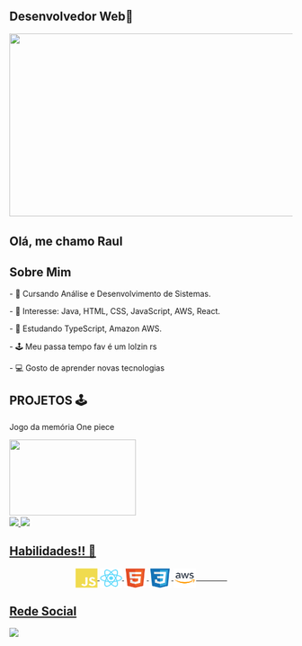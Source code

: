 ## Desenvolvedor Web🧠




<div align="center">

<img  height="325" width="600" src="https://i.pinimg.com/originals/21/11/61/21116158daaeb1459b4ec0758505e1ad.gif"/>
 
 

</div>
 
 
 
 ## Olá, me chamo Raul
 
## Sobre Mim
<div style="display: inline_block"  >  
 
<p> - 🎒 Cursando Análise e Desenvolvimento de Sistemas. </p>
<p> - 🎯 Interesse: Java, HTML, CSS, JavaScript, AWS, React. </p>
<p> - 🧠 Estudando TypeScript, Amazon AWS. </p>
<p> - 🕹️ Meu passa tempo fav é um lolzin rs </p>
<p> - 💻 Gosto de aprender novas tecnologias</p>


 ## PROJETOS 🕹️
<div>
 <p>Jogo da memória One piece</p>
<a href="https://raulglost.github.io/Projetos/ " target="_blank"> <img aling="center" height="135" width="225" src="https://imgsrv.crunchyroll.com/cdn-cgi/image/format=auto,width=1200,height=675,fit=contain,quality=85/catalog/crunchyroll/a249096c7812deb8c3c2c907173f3774.jpe"></a>

</div>

 
 <div>
 <a href="https://github.com/RaulGlost">
  <img src="https://github-readme-stats.vercel.app/api?username=Raulglost&show_icons=true&theme=dark&include_all_commits=true&count_private=true"/>
   <img src="https://github-readme-stats.vercel.app/api/top-langs/?username=Raulglost&layout=compact&langs_count=7&theme=dark"/>
</div>
 
##  Habilidades!! 👾
 
<div align="center">

  <img align="center"  height="35" width="40" src="https://raw.githubusercontent.com/devicons/devicon/master/icons/javascript/javascript-plain.svg">
 
  <img align="center"  height="35" width="40" src="https://raw.githubusercontent.com/devicons/devicon/master/icons/react/react-original.svg">
 
  <img align="center" height="35" width="40" src="https://raw.githubusercontent.com/devicons/devicon/master/icons/html5/html5-original.svg">
 
  <img align="center"  height="35" width="40" src="https://raw.githubusercontent.com/devicons/devicon/master/icons/css3/css3-original.svg">
  <img align ="center" height="35"  width="40" src="https://raw.githubusercontent.com/github/explore/fbceb94436312b6dacde68d122a5b9c7d11f9524/topics/aws/aws.png">
    &nbsp;&nbsp;&nbsp;&nbsp;&nbsp;&nbsp;&nbsp;&nbsp;&nbsp;&nbsp;&nbsp;&nbsp;&nbsp;

</div>

## Rede Social
<div aling="center">

  <a href="https://www.instagram.com/raul.lops/" target="_blank"> <img aling="center" src="https://img.shields.io/badge/-Instagram-%23E4405F?style=for-the-badge&logo=instagram&logoColor=white" target="_blank"></a>
</div>
  
 <div/>
